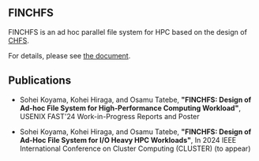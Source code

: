 FINCHFS
---

FINCHFS is an ad hoc parallel file system for HPC based on the design of [CHFS](https://github.com/otatebe/chfs).

For details, please see [the document](https://finchfs.readthedocs.io).

## Publications

- Sohei Koyama, Kohei Hiraga, and Osamu Tatebe, __"FINCHFS: Design of Ad-hoc File System for High-Performance Computing Workload"__, USENIX FAST'24 Work-in-Progress Reports and Poster

- Sohei Koyama, Kohei Hiraga, and Osamu Tatebe, __"FINCHFS: Design of Ad-Hoc File System for I/O Heavy HPC Workloads"__, In 2024 IEEE International Conference on Cluster Computing (CLUSTER) (to appear)
